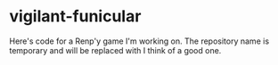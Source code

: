 # vigilant-funicular
Here's code for a Renp'y game I'm working on. The repository name is temporary and will be replaced with I think of a good one.
